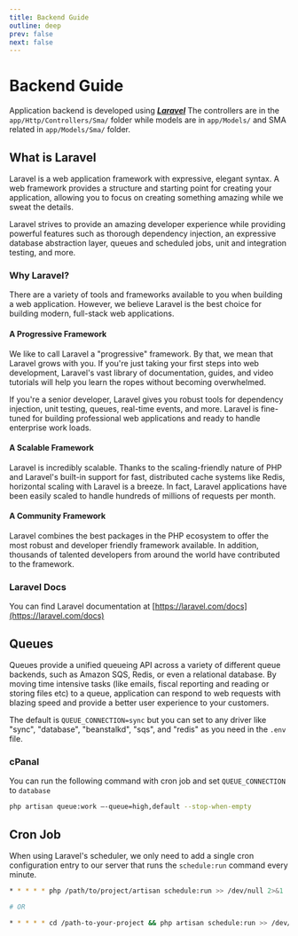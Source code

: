 ```yaml
---
title: Backend Guide
outline: deep
prev: false
next: false
---
```


# Backend Guide

Application backend is developed using **_[Laravel](https://laravel.com/)_** The controllers are in the `app/Http/Controllers/Sma/` folder while models are in `app/Models/` and SMA related in `app/Models/Sma/` folder.

## What is Laravel

Laravel is a web application framework with expressive, elegant syntax. A web framework provides a structure and starting point for creating your application, allowing you to focus on creating something amazing while we sweat the details.

Laravel strives to provide an amazing developer experience while providing powerful features such as thorough dependency injection, an expressive database abstraction layer, queues and scheduled jobs, unit and integration testing, and more.

### Why Laravel?

There are a variety of tools and frameworks available to you when building a web application. However, we believe Laravel is the best choice for building modern, full-stack web applications.

#### A Progressive Framework

We like to call Laravel a "progressive" framework. By that, we mean that Laravel grows with you. If you're just taking your first steps into web development, Laravel's vast library of documentation, guides, and video tutorials will help you learn the ropes without becoming overwhelmed.

If you're a senior developer, Laravel gives you robust tools for dependency injection, unit testing, queues, real-time events, and more. Laravel is fine-tuned for building professional web applications and ready to handle enterprise work loads.

#### A Scalable Framework

Laravel is incredibly scalable. Thanks to the scaling-friendly nature of PHP and Laravel's built-in support for fast, distributed cache systems like Redis, horizontal scaling with Laravel is a breeze. In fact, Laravel applications have been easily scaled to handle hundreds of millions of requests per month.

#### A Community Framework

Laravel combines the best packages in the PHP ecosystem to offer the most robust and developer friendly framework available. In addition, thousands of talented developers from around the world have contributed to the framework.

### Laravel Docs

You can find Laravel documentation at [https://laravel.com/docs](https://laravel.com/docs)

## Queues

Queues provide a unified queueing API across a variety of different queue backends, such as Amazon SQS, Redis, or even a relational database. By moving time intensive tasks (like emails, fiscal reporting and reading or storing files etc) to a queue, application can respond to web requests with blazing speed and provide a better user experience to your customers.

The default is `QUEUE_CONNECTION=sync` but you can set to any driver like "sync", "database", "beanstalkd", "sqs", and "redis" as you need in the `.env` file.

### cPanal

You can run the following command with cron job and set `QUEUE_CONNECTION` to `database`

```sh
php artisan queue:work —-queue=high,default --stop-when-empty
```

## Cron Job

When using Laravel's scheduler, we only need to add a single cron configuration entry to our server that runs the `schedule:run` command every minute.

```sh
* * * * * php /path/to/project/artisan schedule:run >> /dev/null 2>&1

# OR

* * * * * cd /path-to-your-project && php artisan schedule:run >> /dev/null 2>&1
```
